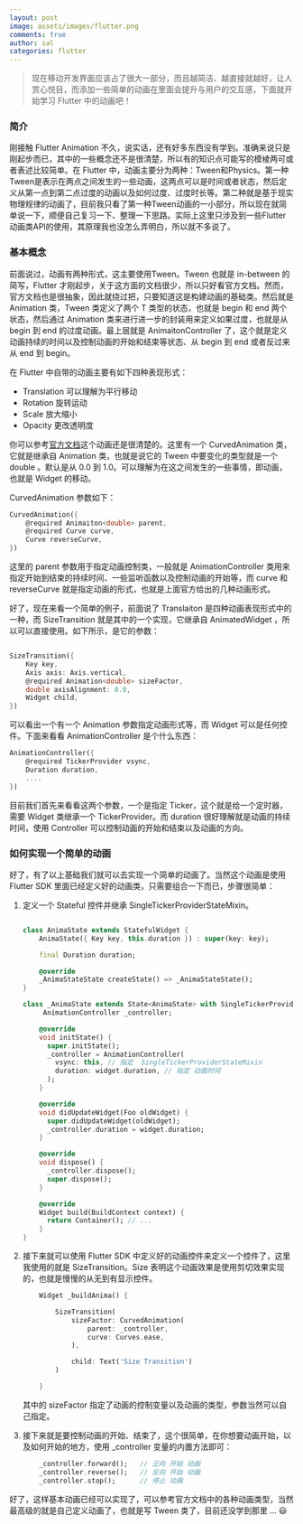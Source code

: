 ```yaml
---
layout: post
image: assets/images/flutter.png
comments: true
author: sal
categories: flutter
---
```

> 现在移动开发界面应该占了很大一部分，而且越简洁、越直接就越好，让人赏心悦目，而添加一些简单的动画在里面会提升与用户的交互感，下面就开始学习 Flutter 中的动画吧！

### 简介
刚接触 Flutter Animation 不久，说实话，还有好多东西没有学到。准确来说只是刚起步而已，其中的一些概念还不是很清楚，所以有的知识点可能写的模棱两可或者表述比较简单。在 Flutter 中，动画主要分为两种：Tween和Physics。第一种Tween是表示在两点之间发生的一些动画，这两点可以是时间或者状态，然后定义从第一点到第二点过度的动画以及如何过度、过度时长等。第二种就是基于现实物理规律的动画了，目前我只看了第一种Tween动画的一小部分，所以现在就简单说一下，顺便自己复习一下、整理一下思路。实际上这里只涉及到一些Flutter动画类API的使用，其原理我也没怎么弄明白，所以就不多说了。

### 基本概念
前面说过，动画有两种形式，这主要使用Tween。Tween<T> 也就是 in-between 的简写，Flutter 才刚起步，关于这方面的文档很少，所以只好看官方文档。然而，官方文档也是很抽象，因此就绕过把，只要知道这是构建动画的基础类。然后就是 Animation<T> 类，Tween<T> 类定义了两个 T 类型的状态，也就是 begin 和 end 两个状态，然后通过 Animation<T> 类来进行进一步的封装用来定义如果过度，也就是从 begin 到 end 的过度动画。最上层就是 AnimaitonController 了，这个就是定义动画持续的时间以及控制动画的开始和结束等状态、从 begin 到 end 或者反过来 从 end 到 begin。

在 Flutter 中自带的动画主要有如下四种表现形式：

 - Translation 可以理解为平行移动
 - Rotation 旋转运动
 - Scale  放大缩小
 - Opacity 更改透明度

你可以参考[官方文档](https://docs.flutter.io/flutter/animation/Curves-class.html)这个动画还是很清楚的。这里有一个 CurvedAnimation 类，它就是继承自 Animation<double> 类，也就是说它的 Tween 中要变化的类型就是一个 double 。默认是从 0.0 到 1.0。可以理解为在这之间发生的一些事情，即动画，也就是 Widget 的移动。

CurvedAnimation 参数如下：

```dart
CurvedAnimation({
    @required Animaiton<double> parent, 
    @required Curve curve,
    Curve reverseCurve,
})
```

这里的 parent 参数用于指定动画控制类，一般就是 AnimationController 类用来指定开始到结束的持续时间、一些监听函数以及控制动画的开始等，而 curve 和 reverseCurve 就是指定动画的形式，也就是上面官方给出的几种动画形式。

好了，现在来看一个简单的例子，前面说了 Translaiton 是四种动画表现形式中的一种，而 SizeTransition 就是其中的一个实现，它继承自 AnimatedWidget ，所以可以直接使用。如下所示，是它的参数：

```dart

SizeTransition({
    Key key,
    Axis axis: Axis.vertical,
    @required Animation<double> sizeFactor,
    double axisAlignment: 0.0,
    Widget child,
})

```

可以看出一个有一个  Animation<double> 参数指定动画形式等，而 Widget 可以是任何控件。下面来看看 AnimationController 是个什么东西：

```dart
AnimationController({
    @required TickerProvider vsync,
    Duration duration,
    ....
})
```

目前我们首先来看看这两个参数，一个是指定 Ticker，这个就是给一个定时器，需要 Widget 类继承一个 TickerProvider。而 duration 很好理解就是动画的持续时间，使用 Controller 可以控制动画的开始和结束以及动画的方向。


### 如何实现一个简单的动画
好了，有了以上基础我们就可以去实现一个简单的动画了。当然这个动画是使用 Flutter SDK 里面已经定义好的动画类，只需要组合一下而已，步骤很简单：

1. 定义一个 Stateful 控件并继承 SingleTickerProviderStateMixin。

    ```dart

    class AnimaState extends StatefulWidget {
        AnimaState({ Key key, this.duration }) : super(key: key);

        final Duration duration;

        @override
        _AnimaStateState createState() => _AnimaStateState();
    }

    class _AnimaState extends State<AnimaState> with SingleTickerProviderStateMixin {
         AnimationController _controller;

        @override
        void initState() {
          super.initState();
          _controller = AnimationController(
            vsync: this, // 指定  SingleTickerProviderStateMixin
            duration: widget.duration, // 指定 动画时间
          );
        }

        @override
        void didUpdateWidget(Foo oldWidget) {
          super.didUpdateWidget(oldWidget);
          _controller.duration = widget.duration;
        }

        @override
        void dispose() {
          _controller.dispose();
          super.dispose();
        }

        @override
        Widget build(BuildContext context) {
          return Container(); // ...
        }
    }
    ```
 2. 接下来就可以使用 Flutter SDK 中定义好的动画控件来定义一个控件了，这里我使用的就是 SizeTransition。Size 表明这个动画效果是使用剪切效果实现的，也就是慢慢的从无到有显示控件。

    ```dart
        Widget _buildAnima() {

            SizeTransition(
                sizeFactor: CurvedAnimation(
                    parent: _controller,
                    curve: Curves.ease,
                ),

                child: Text('Size Transition')
            )

        }
    ```
    其中的 sizeFactor 指定了动画的控制变量以及动画的类型，参数当然可以自己指定。

 3. 接下来就是要控制动画的开始、结束了，这个很简单，在你想要动画开始，以及如何开始的地方，使用 _controller 变量的内置方法即可：

    ```dart
        _controller.forward();   // 正向 开始 动画
        _controller.reverse();   // 反向 开始 动画
        _controller.stop();      // 停止 动画
    ```

好了，这样基本动画已经可以实现了，可以参考官方文档中的各种动画类型，当然最高级的就是自己定义动画了，也就是写 Tween<T> 类了，目前还没学到那里 ... 😃